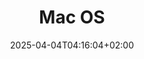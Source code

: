 ---
weight: 999
title: "Mac OS"
description: "[Applications](./mac-os/applications) • [Coding](./mac-os/coding) • [Hardware](./mac-os/hardware) • [Misc](./mac-os/misc)"
icon: "dns"
date: "2025-04-04T04:16:04+02:00"
lastmod: "2025-04-04T04:16:04+02:00"
toc: true
---